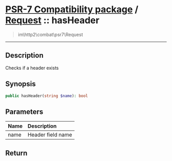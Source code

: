 # [PSR-7 Compatibility package](combat.md) / [Request](combat-Request.md) :: hasHeader
 > im\http2\combat\psr7\Request
____

## Description
Checks if a header exists

## Synopsis
```php
public hasHeader(string $name): bool
```

## Parameters
| Name | Description |
| :--- | :---------- |
| name | Header field name |

## Return

